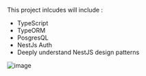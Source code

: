 This project inlcudes will include :    
- TypeScript
- TypeORM
- PosgresQL
- NestJs Auth
- Deeply understand NestJS design patterns

![image](https://user-images.githubusercontent.com/77550580/171639024-ea152ce8-c39b-474e-af5b-4a8d6b41f14c.png)
